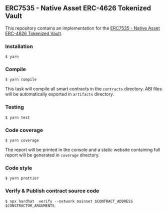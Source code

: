 ## ERC7535 - Native Asset ERC-4626 Tokenized Vault

This repository contains an implementation for the [ERC7535 - Native Asset ERC-4626 Tokenized Vault](https://eips.ethereum.org/EIPS/eip-7535).

### Installation

```console
$ yarn
```

### Compile

```console
$ yarn compile
```

This task will compile all smart contracts in the `contracts` directory.
ABI files will be automatically exported in `artifacts` directory.

### Testing

```console
$ yarn test
```

### Code coverage

```console
$ yarn coverage
```

The report will be printed in the console and a static website containing full report will be generated in `coverage` directory.

### Code style

```console
$ yarn prettier
```

### Verify & Publish contract source code

```console
$ npx hardhat  verify --network mainnet $CONTRACT_ADDRESS $CONSTRUCTOR_ARGUMENTS
```
